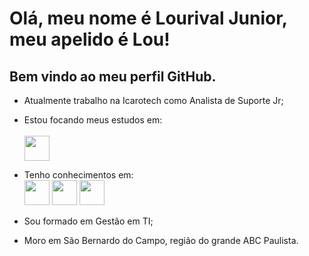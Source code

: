 # Olá, meu nome é Lourival Junior, meu apelido é Lou!

## Bem vindo ao meu perfil GitHub.

- Atualmente trabalho na Icarotech como Analista de Suporte Jr;
- Estou focando meus estudos em:</br>  
  <img loading="lazy" src="https://cdn.jsdelivr.net/gh/devicons/devicon@latest/icons/java/java-original.svg" width="40" heigh="40"/>
  
- Tenho conhecimentos em:</br>
  <img loading="lazy" src="https://cdn.jsdelivr.net/gh/devicons/devicon@latest/icons/linux/linux-original.svg" width="40" height="40"/>
  <img loading="lazy" src="https://cdn.jsdelivr.net/gh/devicons/devicon@latest/icons/python/python-original.svg" width="40" height="40"/>
  <img loading="lazy" src="https://cdn.jsdelivr.net/gh/devicons/devicon@latest/icons/go/go-original.svg" width="40" heigh="40"/>
    
- Sou formado em Gestão em TI;
- Moro em São Bernardo do Campo, região do grande ABC Paulista.


